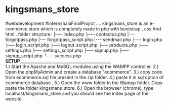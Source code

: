 # kingsmans_store
#webdevelopment #internshalaFinalProjrct    .... kingsmans_store is an e-commerce store which is completely made in php with  bootstrap , css And html .
folder structure:
├──  index.php
	├──  contactus.php
                   |--- forgotpass.php
                   |--- forgotpass_script.php
                   |--- sendmail.php
	├──  login.php
	├──  login_script.php
	├──  logout_script.php
	├──  products.php
	├──  settings.php
	├──  settings_script.php
	├──  signup.php
	├──  signup_script.php
	└──  success.php
____________________________________________SETUP_________________________________________________________________________________________				
1.) Start the Apache and MySQL modules using the WAMPP controller.
2.) Open the phpMyAdmin and create a database "ecommerce". 
3.) copy code from ecommerce.sql file present in the zip folder.
4.) paste it in sql option of ecommerce database .
5.) Open the www folder in the Wampp folder. Copy paste the folder kingsmans_store.
6.) Open the browser (chrome), type localhost/kingsmans_store and you should see the index page of the website.
